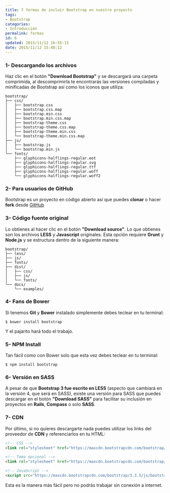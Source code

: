 ```yaml
---
title: 7 formas de incluir Bootstrap en nuestro proyecto
tags:  
- Bootstrap
categories:
- Introducción 
permalink: formas
id: 6
updated: 2015/11/12 16:55:15
date: 2015/11/12 15:40:12
---
```


### 1- Descargando los archivos

Haz clic en el botón **"Download Bootstrap"** y se descargará una carpeta comprimida, al descomprimirla te encontrarás las versiones compiladas y minificadas de Bootstrap así como los iconos que utiliza:

```
bootstrap/
├── css/
│   ├── bootstrap.css
│   ├── bootstrap.css.map
│   ├── bootstrap.min.css
│   ├── bootstrap.min.css.map
│   ├── bootstrap-theme.css
│   ├── bootstrap-theme.css.map
│   ├── bootstrap-theme.min.css
│   └── bootstrap-theme.min.css.map
├── js/
│   ├── bootstrap.js
│   └── bootstrap.min.js
└── fonts/
    ├── glyphicons-halflings-regular.eot
    ├── glyphicons-halflings-regular.svg
    ├── glyphicons-halflings-regular.ttf
    ├── glyphicons-halflings-regular.woff
    └── glyphicons-halflings-regular.woff2

```



### 2- Para usuarios de GitHub

Bootstrap es un proyecto en código abierto así que puedes **clonar** o hacer **fork** desde [GitHub](https://github.com/twbs/bootstrap)

### 3- Código fuente original

Lo obtienes al hacer clic en el botón **"Download source"**. Lo que obtienes son los archivos **LESS** y **Javascript** originales. Esta opción requiere **Grunt** y **Node.js** y se estructura dentro de la siguiente manera:

```
bootstrap/
├── less/
├── js/
├── fonts/
├── dist/
│   ├── css/
│   ├── js/
│   └── fonts/
└── docs/
    └── examples/
```
### 4- Fans de Bower

Si tenemos **Git** y **Bower** instalado simplemente debes teclear en tu terminal:

```
$ bower install bootstrap
```

Y el pajarito hará todo el trabajo.

### 5- NPM Install

Tan fácil como con Bower solo que esta vez debes teclear en tu terminal:

```
$ npm install bootstrap
```

### 6- Versión en SASS

A pesar de que **Bootstrap 3 fue escrito en LESS** (aspecto que cambiará en la versión 4, que será en SASS), existe una versión para SASS que puedes descargar en el botón **"Download SASS"** para facilitar su inclusión en proyectos en **Rails**, **Compass** o solo **SASS**.

### 7- CDN

Por último, si no quieres descargarte nada puedes utilizar los links del proveedor de **CDN** y referenciarlos en tu HTML:

```html
<!-- CSS -->
<link rel="stylesheet" href="https://maxcdn.bootstrapcdn.com/bootstrap/3.3.5/css/bootstrap.min.css" integrity="sha512-dTfge/zgoMYpP7QbHy4gWMEGsbsdZeCXz7irItjcC3sPUFtf0kuFbDz/ixG7ArTxmDjLXDmezHubeNikyKGVyQ==" crossorigin="anonymous">

<!-- Tema opcional -->
<link rel="stylesheet" href="https://maxcdn.bootstrapcdn.com/bootstrap/3.3.5/css/bootstrap-theme.min.css" integrity="sha384-aUGj/X2zp5rLCbBxumKTCw2Z50WgIr1vs/PFN4praOTvYXWlVyh2UtNUU0KAUhAX" crossorigin="anonymous">

<!-- JavaScript -->
<script src="https://maxcdn.bootstrapcdn.com/bootstrap/3.3.5/js/bootstrap.min.js" integrity="sha512-K1qjQ+NcF2TYO/eI3M6v8EiNYZfA95pQumfvcVrTHtwQVDG+aHRqLi/ETn2uB+1JqwYqVG3LIvdm9lj6imS/pQ==" crossorigin="anonymous"></script>
```

Esta es la manera más fácil pero no podrás trabajar sin conexión a internet.




